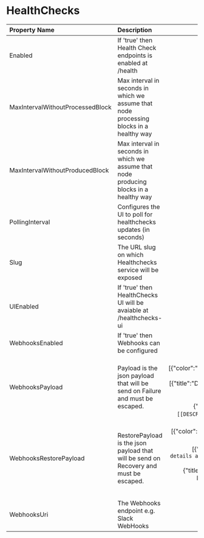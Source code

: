 # HealthChecks

| Property Name | Description | Default |
| :--- | :--- | ---: |
| Enabled | If 'true' then Health Check endpoints is enabled at /health | false |
| MaxIntervalWithoutProcessedBlock | Max interval in seconds in which we assume that node processing blocks in a healthy way | null |
| MaxIntervalWithoutProducedBlock | Max interval in seconds in which we assume that node producing blocks in a healthy way | null |
| PollingInterval | Configures the UI to poll for healthchecks updates \(in seconds\) | 5 |
| Slug | The URL slug on which Healthchecks service will be exposed | /health |
| UIEnabled | If 'true' then HealthChecks UI will be avaiable at /healthchecks-ui | false |
| WebhooksEnabled | If 'true' then Webhooks can be configured | false |
| WebhooksPayload | Payload is the json payload that will be send on Failure and must be escaped. | {"attachments":\[{"color":"\#FFCC00","pretext":"Health Check Status :warning:","fields":\[{"title":"Details","value":"More details available at `/healthchecks-ui`","short":false},{"title":"Description","value":"`[[DESCRIPTIONS]]`","short":false}\]}\]} |
| WebhooksRestorePayload | RestorePayload is the json payload that will be send on Recovery and must be escaped. | {"attachments":\[{"color":"\#36a64f","pretext":"Health Check Status :+1:","fields":\[{"title":"Details","value":"`More details available at /healthchecks-ui`","short":false},{"title":"description","value":"The HealthCheck `[[LIVENESS]]` is recovered. All is up and running","short":false}\]}\]} |
| WebhooksUri | The Webhooks endpoint e.g. Slack WebHooks | null |

